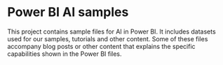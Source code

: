 # Power BI AI samples
This project contains sample files for AI in Power BI.  It includes datasets used for our samples, tutorials and other content. Some of these files accompany blog posts or other content that explains the specific capabilities shown in the Power BI files.